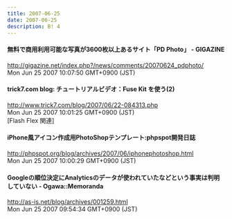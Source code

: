 ```yaml
---
title: 2007-06-25
date: 2007-06-25
description: B! 4
---
```


#### 無料で商用利用可能な写真が3600枚以上あるサイト「PD Photo」 - GIGAZINE
http://gigazine.net/index.php?/news/comments/20070624_pdphoto/<br>
Mon Jun 25 2007 10:07:50 GMT+0900 (JST)<br>


#### trick7.com blog: チュートリアルビデオ：Fuse Kit を使う(2)
http://www.trick7.com/blog/2007/06/22-084313.php<br>
Mon Jun 25 2007 10:01:25 GMT+0900 (JST)<br>
[Flash Flex 関連]


#### iPhone風アイコン作成用PhotoShopテンプレート:phpspot開発日誌
http://phpspot.org/blog/archives/2007/06/iphonephotoshop.html<br>
Mon Jun 25 2007 10:00:29 GMT+0900 (JST)<br>


#### Googleの順位決定にAnalyticsのデータが使われていたなどという事実は判明していない - Ogawa::Memoranda
http://as-is.net/blog/archives/001259.html<br>
Mon Jun 25 2007 09:54:34 GMT+0900 (JST)<br>


